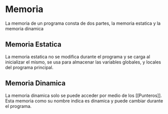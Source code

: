 # Memoria

La memoria de un programa consta de dos partes, la memoria estatica y la memoria dinamica

## Memoria Estatica
La memoria estatica no se modifica durante el programa y se carga al inicializar el mismo, se usa para almacenar las variables globales, y locales del programa principal.

## Memoria Dinamica
La memoria dinamica solo se puede acceder por medio de los [[Punteros]]. Esta memoria como su nombre indica es dinamica y puede cambiar durante el programa.

```